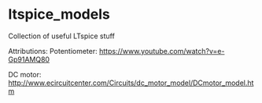 # ltspice_models
 Collection of useful LTspice stuff

Attributions: 
Potentiometer: https://www.youtube.com/watch?v=e-Gp91AMQ80

DC motor: http://www.ecircuitcenter.com/Circuits/dc_motor_model/DCmotor_model.htm
